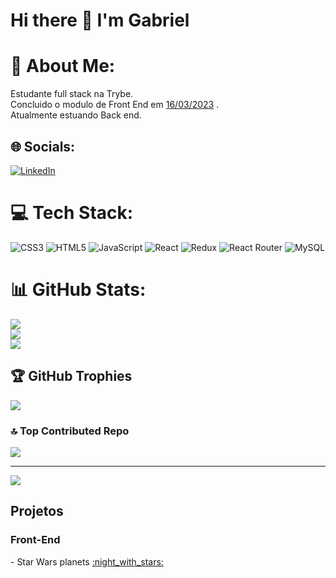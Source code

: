 <h1>Hi there 👋 I'm Gabriel</h1> 

# 💫 About Me:
Estudante full stack na Trybe.</br>
Concluido o modulo de Front End em <a href='https://www.credential.net/ac998488-6014-443d-82c7-729ef8c1c6a7'>16/03/2023</a> .<br/>
Atualmente estuando Back end.


## 🌐 Socials:
[![LinkedIn](https://img.shields.io/badge/LinkedIn-%230077B5.svg?logo=linkedin&logoColor=white)](https://linkedin.com/in/https://www.linkedin.com/in/gabriel-pires-melo/) 

# 💻 Tech Stack:
![CSS3](https://img.shields.io/badge/css3-%231572B6.svg?style=for-the-badge&logo=css3&logoColor=white) ![HTML5](https://img.shields.io/badge/html5-%23E34F26.svg?style=for-the-badge&logo=html5&logoColor=white) ![JavaScript](https://img.shields.io/badge/javascript-%23323330.svg?style=for-the-badge&logo=javascript&logoColor=%23F7DF1E) ![React](https://img.shields.io/badge/react-%2320232a.svg?style=for-the-badge&logo=react&logoColor=%2361DAFB) ![Redux](https://img.shields.io/badge/redux-%23593d88.svg?style=for-the-badge&logo=redux&logoColor=white) ![React Router](https://img.shields.io/badge/React_Router-CA4245?style=for-the-badge&logo=react-router&logoColor=white) ![MySQL](https://img.shields.io/badge/mysql-%2300f.svg?style=for-the-badge&logo=mysql&logoColor=white)
# 📊 GitHub Stats:
![](https://github-readme-stats.vercel.app/api?username=biel-igl&theme=dark&hide_border=true&include_all_commits=false&count_private=false)<br/>
![](https://github-readme-streak-stats.herokuapp.com/?user=biel-igl&theme=dark&hide_border=true)<br/>
![](https://github-readme-stats.vercel.app/api/top-langs/?username=biel-igl&theme=dark&hide_border=true&include_all_commits=false&count_private=false&layout=compact)

## 🏆 GitHub Trophies
![](https://github-profile-trophy.vercel.app/?username=biel-igl&theme=radical&no-frame=false&no-bg=true&margin-w=4)

### 🔝 Top Contributed Repo
![](https://github-contributor-stats.vercel.app/api?username=biel-igl&limit=5&theme=dark&combine_all_yearly_contributions=true)

---
[![](https://visitcount.itsvg.in/api?id=biel-igl&icon=0&color=0)](https://visitcount.itsvg.in)

<!-- Proudly created with GPRM ( https://gprm.itsvg.in ) -->

<h2>Projetos</h2>
<h3>Front-End</h3>
<p>- Star Wars planets <a href='https://biel-igl.github.io/app-starwars'>:night_with_stars:</a></p>
<!--
**biel-igl/biel-igl** is a ✨ _special_ ✨ repository because its `README.md` (this file) appears on your GitHub profile.

Here are some ideas to get you started:

- 🔭 I’m currently working on ...
- 🌱 I’m currently learning ...
- 👯 I’m looking to collaborate on ...
- 🤔 I’m looking for help with ...
- 💬 Ask me about ...
- 📫 How to reach me: ...
- 😄 Pronouns: ...
- ⚡ Fun fact: ...
-->

